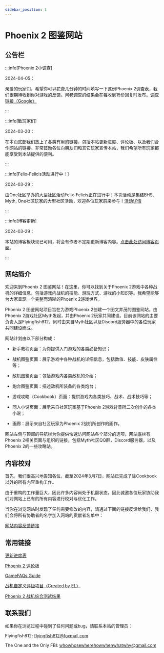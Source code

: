 ```yaml
---
sidebar_position: 1
---
```


# Phoenix 2 图鉴网站

## 公告栏

:::info[Phoenix 2小调查]

2024-04-05：

亲爱的玩家们，希望你可以花费几分钟的时间填写一下这份Phoenix 2调查表，我们很期待收到你对游戏的反馈。问卷调查的结果会在每收到15份回复时发布。[调查链接（Google）](https://docs.google.com/forms/d/e/1FAIpQLSflHodYJSqPE0A9bH4xvkWjO9ccupA-eZ62-pbd-xKfopK7cA/viewform)

:::

:::info[致玩家们]

2024-03-20：

在本页底部我们放上了各类有用的链接，包括本站更新进度、评论板、以及我们合作网站的链接。非常鼓励各位向朋友们和其它玩家宣传本站，我们希望所有玩家都能享受到本站提供的便利。

:::

:::info[Felix-Felicis活动进行中！]

2024-03-29：

由One社区举办的大型社区活动Felix-Felicis正在进行中！本次活动是集结BHS, Myth, One社区玩家的大型社区活动，欢迎各位玩家前来参与！[活动详情](/Event/Felix-Felicis.md)

:::

:::info[博客更新]

2024-03-29：

本站的博客板块现已可用，将会有作者不定期更新博客内容。[点击此处访问博客页面](/blog)。

:::

## 网站简介

欢迎来到Phoenix 2 图鉴网站！在这里，你可以找到关于Phoenix 2游戏中各种战机的详细信息，包括游戏内战机的技能、游玩方式、游戏的小知识等。我希望能够为大家呈现一个完整而清晰的Phoenix 2游戏世界。

Phoenix 2 图鉴网站项目旨在为游戏Phoenix 2创建一个图文并茂的图鉴网站，由Phoenix 2游戏社区Myth发起，并由Phoenix 2玩家共同建设。目前该网站的主要负责人是Flyingfish812，同时由来自Myth社区以及Discord服务器中的各位玩家共同建设而成。

网站计划由以下部分构成：

- 新手教程页面：为你提供入门游戏的各类必备知识；

- 战机图鉴页面：展示游戏中各种战机的详细信息，包括数值、技能、皮肤属性等；

- 敌机图鉴页面：包括游戏内各类敌机的介绍；

- 炮台图鉴页面：描述敌机所装备的各类炮台；

- 游戏攻略（Cookbook）页面：提供游戏内各类技巧、战术、战术技巧等；

- 同人小说页面：展示来自社区玩家基于Phoenix 2游戏背景所二次创作的各类小说；

- 画廊：展示来自社区玩家为Phoenix 2战机所创作的画作。

网站左侧与顶部的导航栏为你提供快速访问网站各个部分的选项，网站底栏有Phoenix 2相关页面与组织的链接，包括Myth社区QQ群，Discord服务器，以及Phoenix 2的一些攻略站。

## 内容校对

首先，我们很高兴地告知各位，截至2024年3月7日，网站已完成了除Cookbook以外的所有内容重构工作。

由于重构的工作量巨大，因此许多内容尚处于机翻状态，因此诚邀各位玩家协助我们对网站上已有的所有内容进行校对与优化工作。

当你在浏览网站时发现了任何需要修改的内容，请通过下面的链接反馈给我们，我们会将所有协助者的名字加入网站的贡献者名单中：

[网站内容反馈链接](https://docs.qq.com/form/page/DQVpuY0pITWdxb2NX)

## 常用链接

[更新进度表](/Rebuild_Progress.md)

[Phoenix 2 评论板](https://docs.qq.com/doc/DQXhKUlh1UlFvU0tM)

[GameFAQs Guide](https://gamefaqs.gamespot.com/iphone/193681-phoenix-ii/faqs/76704/)

[战机自定义评级项目（Created by EL）](https://tiermaker.com/create/phoenix-2-ships-16766598)

[Phoenix 2 战机综合测试结果](/Result_zh)

## 联系我们

如果你在浏览过程中碰到了任何问题或bug，请联系本站的管理员：

Flyingfish812: flyingfish812@foxmail.com

The One and the Only FBI: whowhosewherehowwhenwhatwhy@gmail.com